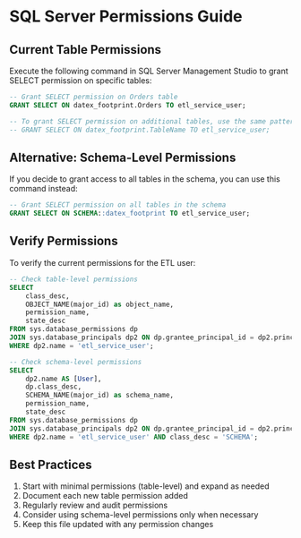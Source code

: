# SQL Server Permissions Guide

## Current Table Permissions
Execute the following command in SQL Server Management Studio to grant SELECT permission on specific tables:

```sql
-- Grant SELECT permission on Orders table
GRANT SELECT ON datex_footprint.Orders TO etl_service_user;

-- To grant SELECT permission on additional tables, use the same pattern:
-- GRANT SELECT ON datex_footprint.TableName TO etl_service_user;
```

## Alternative: Schema-Level Permissions
If you decide to grant access to all tables in the schema, you can use this command instead:

```sql
-- Grant SELECT permission on all tables in the schema
GRANT SELECT ON SCHEMA::datex_footprint TO etl_service_user;
```

## Verify Permissions
To verify the current permissions for the ETL user:

```sql
-- Check table-level permissions
SELECT 
    class_desc,
    OBJECT_NAME(major_id) as object_name,
    permission_name,
    state_desc
FROM sys.database_permissions dp
JOIN sys.database_principals dp2 ON dp.grantee_principal_id = dp2.principal_id
WHERE dp2.name = 'etl_service_user';

-- Check schema-level permissions
SELECT 
    dp2.name AS [User],
    dp.class_desc,
    SCHEMA_NAME(major_id) as schema_name,
    permission_name,
    state_desc
FROM sys.database_permissions dp
JOIN sys.database_principals dp2 ON dp.grantee_principal_id = dp2.principal_id
WHERE dp2.name = 'etl_service_user' AND class_desc = 'SCHEMA';
```

## Best Practices
1. Start with minimal permissions (table-level) and expand as needed
2. Document each new table permission added
3. Regularly review and audit permissions
4. Consider using schema-level permissions only when necessary
5. Keep this file updated with any permission changes